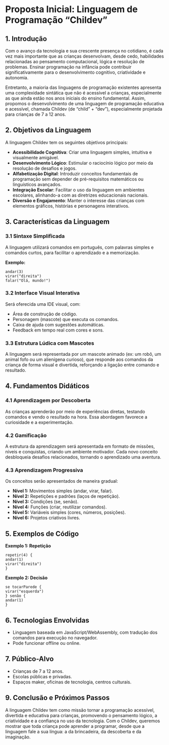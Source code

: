 # Proposta Inicial: Linguagem de Programação “Childev”

## 1. Introdução

Com o avanço da tecnologia e sua crescente presença no cotidiano, é cada vez mais importante que as crianças desenvolvam, desde cedo, habilidades relacionadas ao pensamento computacional, lógica e resolução de problemas. Ensinar programação na infância pode contribuir significativamente para o desenvolvimento cognitivo, criatividade e autonomia.

Entretanto, a maioria das linguagens de programação existentes apresenta uma complexidade sintática que não é acessível a crianças, especialmente as que ainda estão nos anos iniciais do ensino fundamental. Assim, propomos o desenvolvimento de uma linguagem de programação educativa e acessível, chamada Childev (de “child” + “dev”), especialmente projetada para crianças de 7 a 12 anos.

## 2. Objetivos da Linguagem

A linguagem Childev tem os seguintes objetivos principais:

* **Acessibilidade Cognitiva**: Criar uma linguagem simples, intuitiva e visualmente amigável.
* **Desenvolvimento Lógico**: Estimular o raciocínio lógico por meio da resolução de desafios e jogos.
* **Alfabetização Digital**: Introduzir conceitos fundamentais de programação sem depender de pré-requisitos matemáticos ou linguísticos avançados.
* **Integração Escolar**: Facilitar o uso da linguagem em ambientes escolares, alinhando-a com as diretrizes educacionais nacionais.
* **Diversão e Engajamento**: Manter o interesse das crianças com elementos gráficos, histórias e personagens interativos.

## 3. Características da Linguagem

### 3.1 Sintaxe Simplificada

A linguagem utilizará comandos em português, com palavras simples e comandos curtos, para facilitar o aprendizado e a memorização.

**Exemplo:**
```
andar(3)
virar("direita")
falar("Olá, mundo!")
```

### 3.2 Interface Visual Interativa

Será oferecida uma IDE visual, com:

* Área de construção de código.
* Personagem (mascote) que executa os comandos.
* Caixa de ajuda com sugestões automáticas.
* Feedback em tempo real com cores e sons.

### 3.3 Estrutura Lúdica com Mascotes

A linguagem será representada por um mascote animado (ex: um robô, um animal fofo ou um alienígena curioso), que responde aos comandos da criança de forma visual e divertida, reforçando a ligação entre comando e resultado.

## 4. Fundamentos Didáticos

### 4.1 Aprendizagem por Descoberta

As crianças aprenderão por meio de experiências diretas, testando comandos e vendo o resultado na hora. Essa abordagem favorece a curiosidade e a experimentação.

### 4.2 Gamificação

A estrutura da aprendizagem será apresentada em formato de missões, níveis e conquistas, criando um ambiente motivador. Cada novo conceito desbloqueia desafios relacionados, tornando o aprendizado uma aventura.

### 4.3 Aprendizagem Progressiva

Os conceitos serão apresentados de maneira gradual:

* **Nível 1:** Movimentos simples (andar, virar, falar).
* **Nível 2:** Repetições e padrões (laços de repetição).
* **Nível 3:** Condições (se, senão).
* **Nível 4:** Funções (criar, reutilizar comandos).
* **Nível 5:** Variáveis simples (cores, números, posições).
* **Nível 6:** Projetos criativos livres.

## 5. Exemplos de Código

**Exemplo 1: Repetição**
```
repetir(4) {
andar(1)
virar("direita")
}
```

**Exemplo 2: Decisão**
```
se tocarParede {
virar("esquerda")
} senão {
andar(1)
}
```

## 6. Tecnologias Envolvidas

* Linguagem baseada em JavaScript/WebAssembly, com tradução dos comandos para execução no navegador.
* Pode funcionar offline ou online.

## 7. Público-Alvo

* Crianças de 7 a 12 anos.
* Escolas públicas e privadas.
* Espaços maker, oficinas de tecnologia, centros culturais.

## 9. Conclusão e Próximos Passos

A linguagem Childev tem como missão tornar a programação acessível, divertida e educativa para crianças, promovendo o pensamento lógico, a criatividade e a confiança no uso da tecnologia. Com o Childev, queremos mostrar que toda criança pode aprender a programar, desde que a linguagem fale a sua língua: a da brincadeira, da descoberta e da imaginação.
